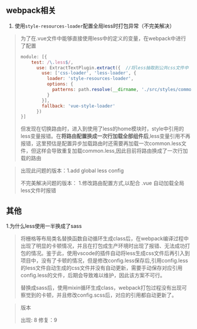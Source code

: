 ## webpack相关
1. 使用`style-resources-loader`配置全局less时打包异常（不完美解决）
> ​		为了在.vue文件中能够直接使用less中的定义的变量，在webpack中进行了配置
>
> ````javascript
> module: [{
>     test: /\.less$/,
>       use: ExtractTextPlugin.extract({  //将less抽取到公共css文件中
>         use: ['css-loader', 'less-loader', {
>           loader: 'style-resources-loader',
>           options: {
>             patterns: path.resolve(__dirname, './src/styles/common/*.less')
>           }
>         }],
>         fallback: 'vue-style-loader'
>       })
> }]
> ````
>
> ​		但发现在切换路由时，进入到使用了less的home模块时，style中引用的less变量报错。在**将路由配置换成一次行加载全部组件后**,less变量引用不再报错，这里预估是配置异步加载路由时还需要再加载一次common.less文件，但这样会导致重复加载common.less,因此目前将路由换成了一次行加载的路由

> 出现此问题的版本：1.add global less config
>
> 不完美解决问题的版本： 1.修改路由配置方式,以配合 .vue 自动加载全局less文件时报错

## 其他
1.为什么less使用一半换成了sass

> ​		将栅格等布局类名替换函数自动循环生成class后，在webpack编译过程中出现了明显的卡顿情况，并且在打包成生产环境时出现了报错、无法成功打包的情况。鉴于此，使用vscode的插件自动将less生成css文件后再引入到项目中，没有了卡顿的情况，但是修改config.less保存后,引用config.less的less文件自动生成的css文件并没有自动更新，需要手动保存对应引用config.less的文件，后期会导致难以维护，因此该方案不可行。
>
> ​		替换成sass后，使用mixin循环生成class，webpack打包过程没有出现可察觉到的卡顿，并且修改config.scss后，对应的引用都自动更新了。

> 版本
>
> 出现: 8   修复：9

